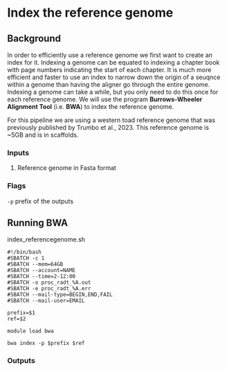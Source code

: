 # Index the reference genome

## Background

In order to efficiently use a reference genome we first want to create an index for it. Indexing a genome can be equated to indexing a chapter book with page numbers indicating the start of each chapter. It is much more efficient and faster to use an index to narrow down the origin of a seuqnce within a genome than having the aligner go through the entire genome. Indexing a genome can take a while, but you only need to do this once for each reference genome. We will use the program **Burrows-Wheeler Alignment Tool** (i.e. **BWA**) to index the reference genome.  

For this pipeline we are using a western toad reference genome that was previously published by Trumbo et al., 2023. This reference genome is ~5GB and is in scaffolds.  

### Inputs
1) Reference genome in Fasta format

### Flags
`-p` prefix of the outputs

## Running BWA
index_referencegenome.sh

```
#!/bin/bash
#SBATCH -c 1
#SBATCH --mem=64GB
#SBATCH --account=NAME
#SBATCH --time=2-12:00
#SBATCH -o proc_radt_%A.out
#SBATCH -e proc_radt_%A.err
#SBATCH --mail-type=BEGIN,END,FAIL
#SBATCH --mail-user=EMAIL

prefix=$1
ref=$2

module load bwa

bwa index -p $prefix $ref
```
### Outputs




